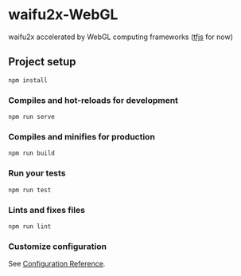 # waifu2x-WebGL

waifu2x accelerated by WebGL computing frameworks ([tfjs](https://www.tensorflow.org/js) for now)

## Project setup

```console
npm install
```

### Compiles and hot-reloads for development

```console
npm run serve
```

### Compiles and minifies for production

```console
npm run build
```

### Run your tests

```console
npm run test
```

### Lints and fixes files

```console
npm run lint
```

### Customize configuration

See [Configuration Reference](https://cli.vuejs.org/config/).

